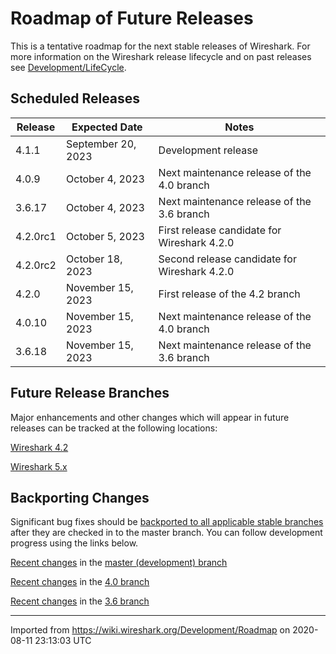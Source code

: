 # Roadmap of Future Releases

This is a tentative roadmap for the next stable releases of Wireshark. For more information on the Wireshark release lifecycle and on past releases see [Development/LifeCycle](/Development/LifeCycle).

## Scheduled Releases

| **Release** | **Expected Date** | **Notes** |
|-------------|-------------------|-----------|
| 4.1.1 | September 20, 2023 | Development release |
| 4.0.9 | October 4, 2023 | Next maintenance release of the 4.0 branch |
| 3.6.17 | October 4, 2023 | Next maintenance release of the 3.6 branch |
| 4.2.0rc1 | October 5, 2023 | First release candidate for Wireshark 4.2.0 |
| 4.2.0rc2 | October 18, 2023 | Second release candidate for Wireshark 4.2.0 |
| 4.2.0 | November 15, 2023 | First release of the 4.2 branch |
| 4.0.10 | November 15, 2023 | Next maintenance release of the 4.0 branch |
| 3.6.18 | November 15, 2023 | Next maintenance release of the 3.6 branch |

## Future Release Branches

Major enhancements and other changes which will appear in future releases can be tracked at the following locations:

[Wireshark 4.2](https://gitlab.com/wireshark/wireshark/-/milestones/3)

[Wireshark 5.x](https://gitlab.com/wireshark/wireshark/-/milestones/4)

## Backporting Changes

Significant bug fixes should be [backported to all applicable stable branches](/Development/SubmittingPatches#backporting-a-change-to-a-release-branch) after they are checked in to the master branch. You can follow development progress using the links below.

[Recent changes](https://gitlab.com/wireshark/wireshark/commits/master) in the [master (development) branch](https://gitlab.com/wireshark/wireshark/-/tree/master)

[Recent changes](https://gitlab.com/wireshark/wireshark/commits/release-4.0) in the [4.0 branch](https://gitlab.com/wireshark/wireshark/-/tree/release-4.0)

[Recent changes](https://gitlab.com/wireshark/wireshark/commits/release-3.6) in the [3.6 branch](https://gitlab.com/wireshark/wireshark/-/tree/release-3.6)

---

Imported from <https://wiki.wireshark.org/Development/Roadmap> on 2020-08-11 23:13:03 UTC
